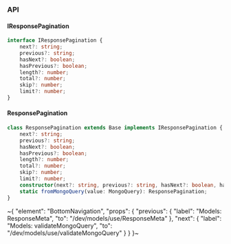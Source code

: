 

### API

#### IResponsePagination

```ts
interface IResponsePagination {
    next?: string;
    previous?: string;
    hasNext?: boolean;
    hasPrevious?: boolean;
    length?: number;
    total?: number;
    skip?: number;
    limit?: number;
}
```

#### ResponsePagination

```ts
class ResponsePagination extends Base implements IResponsePagination {
    next?: string;
    previous?: string;
    hasNext?: boolean;
    hasPrevious?: boolean;
    length?: number;
    total?: number;
    skip?: number;
    limit?: number;
    constructor(next?: string, previous?: string, hasNext?: boolean, hasPrevious?: boolean, length?: number, total?: number, skip?: number, limit?: number);
    static fromMongoQuery(value: MongoQuery): ResponsePagination;
}
```


~{
  "element": "BottomNavigation",
  "props": {
    "previous": {
      "label": "Models: ResponseMeta",
      "to": "/dev/models/use/ResponseMeta"
    },
    "next": {
      "label": "Models: validateMongoQuery",
      "to": "/dev/models/use/validateMongoQuery"
    }
  }
}~
